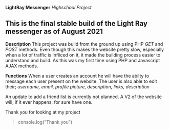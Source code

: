 **LightRay Messenger**
*Highschool Project*

This is the final stable build of the Light Ray messenger as of August 2021
----------------------------------------------------------------------------


**Description**
This project was build from the ground up using PHP *GET* and *POST* methods. Even though this makes
the website pretty slow, especially when a lot of traffic is infliced on it, it made the building
process easier to understand and build. As this was my first time using PHP and Javascript AJAX methods.

**Functions**
When a user creates an account he will have the abilty to message each user present on the website.
The user is also able to edit their; *username, email, profile picture, description, links, description*

An update to add a friend list is currently not planned. A V2 of the website will, if it ever happens,
for sure have one.

Thank you for looking at my project
>console.log("Thank you")
